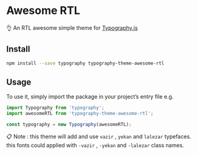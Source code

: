 # Awesome RTL

👌 An RTL awesome simple theme for [Typography.js](https://github.com/kyleamathews/typography.js)


## Install

```bash
npm install --save typography typography-theme-awesome-rtl
```

## Usage

To use it, simply import the package in your project’s entry file e.g.

```javascript
import Typography from 'typography';
import awesomeRTL from 'typography-theme-awesome-rtl';

const typography = new Typography(awesomeRTL);
```

 📋 Note : this theme will add and use `vazir` , `yekan` and `lalezar` typefaces.
this fonts could applied with `-vazir` , `-yekan` and `-lalezar` class names.  
